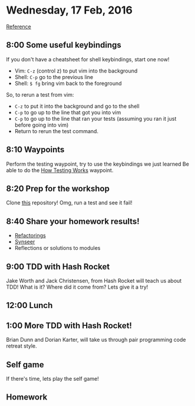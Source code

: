 Wednesday, 17 Feb, 2016
=======================

[Reference](https://github.com/CodePlatoon/curriculum#week-3)

8:00 Some useful keybindings
----------------------------

If you don't have a cheatsheet for shell keybindings, start one now!

* Vim:   `C-z` (control z) to put vim into the background
* Shell: `C-p` go to the previous line
* Shell: `$ fg` bring vim back to the foreground

So, to rerun a test from vim:

* `C-z` to put it into the background and go to the shell
* `C-p` to go up to the line that got you into vim
* `C-p` to go up to the line that ran your tests (assuming you ran it just before going into vim)
* Return to rerun the test command.


8:10 Waypoints
--------------

Perform the testing waypoint, try to use the keybindings we just learned
Be able to do the [How Testing Works](https://github.com/turingschool/waypoints/blob/master/waypoints/how_testing_works.md)
waypoint.


8:20 Prep for the workshop
--------------------------

Clone [this](https://github.com/jwworth/code-platoon-workshop)
repository! Omg, run a test and see it fail!


8:40 Share your homework results!
---------------------------------

* [Refactorings](https://github.com/MatthewSwan/mythical-creatures/commits/josh-refactoring)
* [Synseer](http://synseer.herokuapp.com/)
* Reflections or solutions to modules


9:00 TDD with Hash Rocket
-------------------------

Jake Worth and Jack Christensen, from Hash Rocket will teach us about TDD!
What is it? Where did it come from? Lets give it a try!

12:00 Lunch
-----------

1:00 More TDD with Hash Rocket!
-------------------------------

Brian Dunn and Dorian Karter, will take us through pair programming code retreat style.

Self game
---------

If there's time, lets play the self game!

Homework
--------
